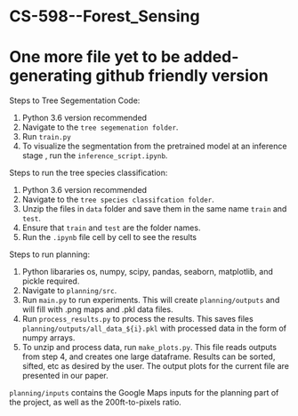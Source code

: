 # CS-598--Forest_Sensing


# One more file yet to be added- generating github friendly version


Steps to Tree Segementation Code:
1. Python 3.6 version recommended
2. Navigate to the `tree segemenation folder`.
3. Run `train.py`
4. To visualize the segmentation from the pretrained model at an inference stage , run the `inference_script.ipynb`.



Steps to run the tree species classification:
1. Python 3.6 version recommended
2. Navigate to the `tree species classifcation folder`.
3. Unzip the files in `data` folder and save them in the same name `train` and `test`. 
4. Ensure that `train` and `test` are the folder names.
5. Run the `.ipynb` file cell by cell to see the results


Steps to run planning:
1. Python libararies os, numpy, scipy, pandas, seaborn, matplotlib, and pickle required. 
2. Navigate to `planning/src`.
3. Run `main.py` to run experiments. This will create `planning/outputs` and will fill with .png maps and .pkl data files.
4. Run `process_results.py` to process the results. This saves files `planning/outputs/all_data_${i}.pkl` with processed data in the form of numpy arrays. 
5. To unzip and process data, run `make_plots.py`. This file reads outputs from step 4, and creates one large dataframe. Results can be sorted, sifted, etc as desired by the user. The output plots for the current file are presented in our paper. 

`planning/inputs` contains the Google Maps inputs for the planning part of the project, as well as the 200ft-to-pixels ratio. 
